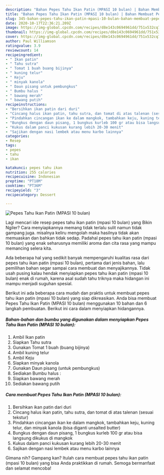 ```yaml
---
description: "Bahan Pepes Tahu Ikan Patin (MPASI 10 bulan) | Bahan Membuat Pepes Tahu Ikan Patin (MPASI 10 bulan) Yang Bikin Ngiler"
title: "Bahan Pepes Tahu Ikan Patin (MPASI 10 bulan) | Bahan Membuat Pepes Tahu Ikan Patin (MPASI 10 bulan) Yang Bikin Ngiler"
slug: 345-bahan-pepes-tahu-ikan-patin-mpasi-10-bulan-bahan-membuat-pepes-tahu-ikan-patin-mpasi-10-bulan-yang-bikin-ngiler
date: 2020-10-17T22:36:21.209Z
image: https://img-global.cpcdn.com/recipes/d8e143c0694961dd/751x532cq70/pepes-tahu-ikan-patin-mpasi-10-bulan-foto-resep-utama.jpg
thumbnail: https://img-global.cpcdn.com/recipes/d8e143c0694961dd/751x532cq70/pepes-tahu-ikan-patin-mpasi-10-bulan-foto-resep-utama.jpg
cover: https://img-global.cpcdn.com/recipes/d8e143c0694961dd/751x532cq70/pepes-tahu-ikan-patin-mpasi-10-bulan-foto-resep-utama.jpg
author: Paul Williamson
ratingvalue: 3.9
reviewcount: 14
recipeingredient:
- " Ikan patin"
- " Tahu sutra"
- " Tomat 1 buah buang bijinya"
- " kuning telur"
- " Keju"
- " minyak kanola"
- " Daun pisang untuk pembungkus"
- " Bumbu halus "
- " bawang merah"
- " bawang putih"
recipeinstructions:
- "Bersihkan ikan patin dari duri"
- "Cincang halus ikan patin, tahu sutra, dan tomat di atas talenan (sesuai tekstur)"
- "Pindahkan cincangan ikan ke dalam mangkok, tambahkan keju, kuning telur, dan minyak kanola (bisa diganti unsalted butter)"
- "Bungkus dengan daun pisang, 1 bungkus kurleb 100 gr atau bisa langsung dikukus di mangkok"
- "Kukus dalam panci kukusan kurang lebih 20-30 menit"
- "Sajikan dengan nasi lembek atau menu karbo lainnya"
categories:
- Resep
tags:
- pepes
- tahu
- ikan

katakunci: pepes tahu ikan 
nutrition: 255 calories
recipecuisine: Indonesian
preptime: "PT18M"
cooktime: "PT36M"
recipeyield: "3"
recipecategory: Dessert

---
```



![Pepes Tahu Ikan Patin (MPASI 10 bulan)](https://img-global.cpcdn.com/recipes/d8e143c0694961dd/751x532cq70/pepes-tahu-ikan-patin-mpasi-10-bulan-foto-resep-utama.jpg)

Lagi mencari ide resep pepes tahu ikan patin (mpasi 10 bulan) yang Bikin Ngiler? Cara menyiapkannya memang tidak terlalu sulit namun tidak gampang juga. misalnya keliru mengolah maka hasilnya tidak akan memuaskan dan bahkan tidak sedap. Padahal pepes tahu ikan patin (mpasi 10 bulan) yang enak seharusnya memiliki aroma dan cita rasa yang mampu memancing selera kita.



Ada beberapa hal yang sedikit banyak mempengaruhi kualitas rasa dari pepes tahu ikan patin (mpasi 10 bulan), pertama dari jenis bahan, lalu pemilihan bahan segar sampai cara membuat dan menyajikannya. Tidak usah pusing kalau hendak menyiapkan pepes tahu ikan patin (mpasi 10 bulan) enak di rumah, karena asal sudah tahu triknya maka hidangan ini mampu menjadi suguhan spesial.


Berikut ini ada beberapa cara mudah dan praktis untuk membuat pepes tahu ikan patin (mpasi 10 bulan) yang siap dikreasikan. Anda bisa membuat Pepes Tahu Ikan Patin (MPASI 10 bulan) menggunakan 10 bahan dan 6 langkah pembuatan. Berikut ini cara dalam menyiapkan hidangannya.

<!--inarticleads1-->

##### Bahan-bahan dan bumbu yang digunakan dalam menyiapkan Pepes Tahu Ikan Patin (MPASI 10 bulan):

1. Ambil  Ikan patin
1. Siapkan  Tahu sutra
1. Gunakan  Tomat 1 buah (buang bijinya)
1. Ambil  kuning telur
1. Ambil  Keju
1. Siapkan  minyak kanola
1. Gunakan  Daun pisang (untuk pembungkus)
1. Sediakan  Bumbu halus :
1. Siapkan  bawang merah
1. Sediakan  bawang putih




<!--inarticleads2-->

##### Cara membuat Pepes Tahu Ikan Patin (MPASI 10 bulan):

1. Bersihkan ikan patin dari duri
1. Cincang halus ikan patin, tahu sutra, dan tomat di atas talenan (sesuai tekstur)
1. Pindahkan cincangan ikan ke dalam mangkok, tambahkan keju, kuning telur, dan minyak kanola (bisa diganti unsalted butter)
1. Bungkus dengan daun pisang, 1 bungkus kurleb 100 gr atau bisa langsung dikukus di mangkok
1. Kukus dalam panci kukusan kurang lebih 20-30 menit
1. Sajikan dengan nasi lembek atau menu karbo lainnya




Gimana nih? Gampang kan? Itulah cara membuat pepes tahu ikan patin (mpasi 10 bulan) yang bisa Anda praktikkan di rumah. Semoga bermanfaat dan selamat mencoba!
